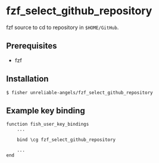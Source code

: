 # fzf_select_github_repository

fzf source to cd to repository in `$HOME/GitHub`.

## Prerequisites

- fzf

## Installation

```
$ fisher unreliable-angels/fzf_select_github_repository
```

## Example key binding

```
function fish_user_key_bindings
    ...

    bind \cg fzf_select_github_repository

    ...
end
```
